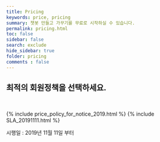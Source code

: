 ```yaml
---
title: Pricing 
keywords: price, pricing
summary: 챗봇 만들고 가꾸기를 무료로 시작하실 수 있습니다.
permalink: pricing.html
toc: false
sidebar: false
search: exclude
hide_sidebar: true
folder: pricing
comments : false
---
```


## 최적의 회원정책을 선택하세요.
<br />

{% include price_policy_for_notice_2019.html %}
{% include SLA_20191111.html %}


시행일 : 2019년 11월 11일 부터
